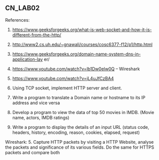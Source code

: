 ## CN_LAB02
References:
1. https://www.geeksforgeeks.org/what-is-web-socket-and-how-it-is-different-from-the-http/
2. http://www2.cs.uh.edu/~gnawali/courses/cosc6377-f12/p1/http.html
3. https://www.geeksforgeeks.org/domain-name-system-dns-in-application-lay
er/
4. https://www.youtube.com/watch?v=lb1Dw0elw0Q – Wireshark
5. https://www.youtube.com/watch?v=jL4uJfCzBA4


1. Using TCP socket, implement HTTP server and client.
2. Write a program to translate a Domain name or hostname to its IP address
and vice versa
3. Develop a program to view the data of top 50 movies in IMDB. (Movie name,
actors, IMDB ratings)
4. Write a program to display the details of an input URL (status code, headers,
history, encoding, reason, cookies, elapsed, request)

Wireshark:
5. Capture HTTP packets by visiting a HTTP Website, analyse the packets and
significance of its various fields. Do the same for HTTPS packets and compare
both

